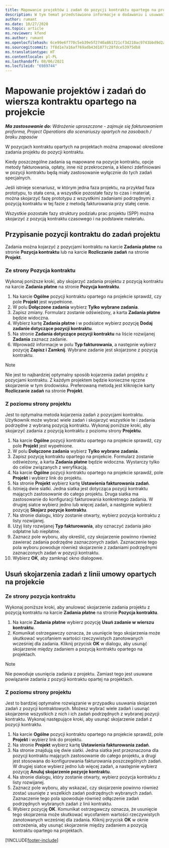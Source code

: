 ```yaml
---
title: Mapowanie projektów i zadań do pozycji kontraktu opartego na projekcie - wersja uproszczona
description: W tym temat przedstawiono informacje o dodawaniu i usuwaniu projektów i zadań do pozycji kontraktu.
author: rumant
ms.date: 10/27/2020
ms.topic: article
ms.reviewer: kfend
ms.author: rumant
ms.openlocfilehash: 6ce99e6f770c5eb39e5f2740a861721cf3d210ac9743bbd9d2a1e1a7236f368c
ms.sourcegitcommit: 7f8d1e7a16af769adb43d1877c28fdce53975db8
ms.translationtype: HT
ms.contentlocale: pl-PL
ms.lasthandoff: 08/06/2021
ms.locfileid: "6989744"
---
```

# <a name="map-projects-and-tasks-to-a-project-based-contract-line"></a>Mapowanie projektów i zadań do wiersza kontraktu opartego na projekcie 

_**Ma zastosowanie do:** Wdrożenie uproszczone - zajmuje się fakturowaniem proforma, Project Operations dla scenariuszy opartych na zasobach / braku zapasów_

W pozycjach kontraktu opartych na projektach można zmapować określone zadania projektu do pozycji kontraktu.

Kiedy poszczególne zadania są mapowane na pozycje kontraktu, opcje metody fakturowania, opłaty, inne niż przekroczenia, a klienci zdefiniowani w pozycji kontraktu będą miały zastosowanie wyłącznie do tych zadań specjalnych.

Jeśli istnieje scenariusz, w którym jedna faza projektu, na przykład faza prototypu, to stała cena, a wszystkie pozostałe fazy to czas i materiał, można skojarzyć fazę prototypu z wszystkimi zadaniami podrzędnymi z pozycją kontraktu w tej fazie z metodą fakturowania przy stałej cenie.

Wszystkie pozostałe fazy struktury podziału prac projektu (SPP) można skojarzyć z pozycją kontraktu czasowego i na podstawie materiału.

## <a name="associate-tasks-to-project-based-contract-lines"></a>Przypisanie pozycji kontraktu do zadań projektu

Zadania można kojarzyć z pozycjami kontraktu na karcie **Zadania płatne** na stronie **Pozycja kontraktu** lub na karcie **Rozliczanie zadań** na stronie **Projekt**.

### <a name="from-the-contract-line-page"></a>Ze strony Pozycja kontraktu

Wykonaj poniższe kroki, aby skojarzyć zadania projektu z pozycją kontraktu na karcie **Zadania płatne** na stronie **Pozycja kontraktu**.

1. Na karcie **Ogólne** pozycji kontraktu opartego na projekcie sprawdź, czy pole **Projekt** jest wypełnione.
2. W polu **Dołączone zadania** wybierz **Tylko wybrane zadania**.
3. Zapisz zmiany. Formularz zostanie odświeżony, a karta **Zadania płatne** będzie widoczna.
4. Wybierz kartę **Zadania płatne** i w podsiatce wybierz pozycję **Dodaj zadanie dotyczące pozycji kontraktu**.
5. Na stronie **Zadania dotyczące pozycji kontraktu** na liście rozwijanej **Zadania** zaznacz zadanie. 
6. Wprowadź informacje w polu **Typ fakturowania**, a następnie wybierz pozycję **Zapisz i Zamknij**. Wybrane zadanie jest skojarzone z pozycją kontraktu.

> [!NOTE]
> Nie jest to najbardziej optymalny sposób kojarzenia zadań projektu z pozycjami kontraktu. Z każdym projektem będzie konieczne ręczne skojarzenie w tym środowisku. Preferowaną metodą jest kliknięcie karty **Rozliczanie zadań** na stronie **Projekt**.

### <a name="from-the-project-page"></a>Z poziomu strony projektu

Jest to optymalna metoda kojarzenia zadań z pozycjami kontraktu. Użytkownik może wybrać wiele zadań i skojarzyć wszystkie te i zadania podrzędne z wybraną pozycją kontraktu. Wykonaj poniższe kroki, aby skojarzyć zadania z pozycją kontraktu z poziomu strony **Projektu**.

1. Na karcie **Ogólne** pozycji kontraktu opartego na projekcie sprawdź, czy pole **Projekt** jest wypełnione.
2. W polu **Dołączone zadania** wybierz **Tylko wybrane zadania**.
3. Zapisz pozycję kontraktu opartego na projekcie. Formularz zostanie odświeżony, a karta **Zadania płatne** będzie widoczna. Wystarczy tylko do celów związanych z weryfikacją.
4. Na karcie **Ogólne** pozycji kontraktu opartego na projekcie sprawdź, pole **Projekt** i wybierz link do projektu.
5. Na stronie **Projekt** wybierz kartę **Ustawienia fakturowania zadań**.
6. Istnieją dwie siatki. Jedna siatka jest dotycząca pozycji kontraktu mających zastosowanie do całego projektu. Druga siatka ma zastosowanie do konfiguracji fakturowania konkretnego zadania. W drugiej siatce wybierz jedno lub więcej zadań, a następnie wybierz pozycję **Skojarz pozycje kontraktu**.
7. Na stronie dialogu, który zostanie otwarty, wybierz pozycja kontraktu z listy rozwijanej.
8. Użyj listy rozwijanej **Typ fakturowania**, aby oznaczyć zadania jako odpłatne lub niepłatne.
9. Zaznacz pole wyboru, aby określić, czy skojarzenie powinno również zawierać zadania podrzędne zaznaczonych zadań. Zaznaczenie tego pola wyboru powoduje również skojarzenie z zadaniami podrzędnymi zaznaczonych zadań w pozycji kontraktu.
10. Wybierz **OK**, aby zamknąć okno dialogowe.

## <a name="unassociate-tasks-from-project-based-contract-lines"></a>Usuń skojarzenia zadań z linii umowy opartych na projekcie

### <a name="from-the-contract-line-page"></a>Ze strony pozycja kontraktu

Wykonaj poniższe kroki, aby anulować skojarzenie zadania projektu z pozycją kontraktu na karcie **Zadania płatne** na stronie **Pozycja kontraktu**.

1. Na karcie **Zadania płatne** wybierz pozycję **Usuń zadanie w wierszu kontraktu**.
2. Komunikat ostrzegawczy oznacza, że usunięcie tego skojarzenia może skutkować wycofaniem wartości rzeczywistych zanotowanych wcześniej dla zadania. Kliknij przycisk **OK** w dialogu, aby usunąć skojarzenie między zadaniem a pozycją kontraktu opartego na projektach. 

> [!NOTE]
> Nie powoduje usunięcia zadania z projektu. Zamiast tego jest usuwane powiązanie zadania z pozycji kontraktu opartej na projektach.

### <a name="from-the-project-page"></a>Z poziomu strony projektu

Jest to bardziej optymalne rozwiązanie w przypadku usuwania skojarzeń zadań z pozycji kontraktowych. Możesz wybrać wiele zadań i usunąć skojarzenie wszystkich z nich i ich zadań podrzędnych z wybranej pozycji kontraktu. Wykonaj następujące kroki, aby usunąć skojarzenie zadań z pozycji kontraktu.

1. Na karcie **Ogólne** pozycji kontraktu opartego na projekcie sprawdź, pole **Projekt** i wybierz link do projektu.
2. Na stronie **Projekt** wybierz kartę **Ustawienia fakturowania zadań**.
3. Na stronie znajdują się dwie siatki. Jedna siatka jest przeznaczona dla pozycji kontraktu mających zastosowanie do całego projektu, a drugi jest stosowana do konfigurowania fakturowania poszczególnych zadań. W drugiej siatce wybierz jedno lub więcej zadań, a następnie wybierz pozycję **Anuluj skojarzenie pozycje kontraktu**.
4. Na stronie dialogu, który zostanie otwarty, wybierz pozycja kontraktu z listy rozwijanej.
5. Zaznacz pole wyboru, aby wskazać, czy skojarzenie powinno również zostać usunięte z wszelkich zadań podrzędnych wybranych zadań. Zaznaczenie tego pola spowoduje również odłączenie zadań podrzędnych wybranych zadań z linii kontraktu.
6. Wybierz pozycję **OK**. Komunikat ostrzegawczy oznacza, że usunięcie tego skojarzenia może skutkować wycofaniem wartości rzeczywistych zanotowanych wcześniej dla zadania. Kliknij przycisk **OK** w oknie ostrzeżenia, aby usunąć skojarzenie między zadaniem a pozycją kontraktu opartego na projektach.


[!INCLUDE[footer-include](../../includes/footer-banner.md)]
